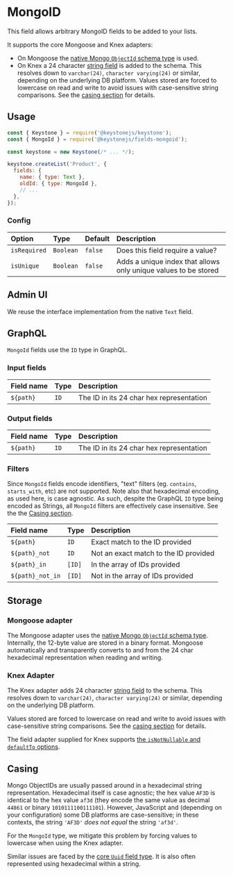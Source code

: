 <!--[meta]
section: api
subSection: '@keystonejs/fields-mongoid'
title: MongoID
[meta]-->

# MongoID

This field allows arbitrary MongoID fields to be added to your lists.

It supports the core Mongoose and Knex adapters:

- On Mongoose the [native Mongo `ObjectId` schema type](https://mongoosejs.com/docs/schematypes.html#objectids) is used.
- On Knex a 24 character [string field](https://knexjs.org/#Schema-string) is added to the schema.
  This resolves down to `varchar(24)`, `character varying(24)` or similar, depending on the underlying DB platform.
  Values stored are forced to lowercase on read and write to avoid issues with case-sensitive string comparisons.
  See the [casing section](#casing) for details.

## Usage

```js
const { Keystone } = require('@keystonejs/keystone');
const { MongoId } = require('@keystonejs/fields-mongoid');

const keystone = new Keystone(/* ... */);

keystone.createList('Product', {
  fields: {
    name: { type: Text },
    oldId: { type: MongoId },
    // ...
  },
});
```

### Config

| Option       | Type      | Default | Description                                                     |
| :----------- | :-------- | :------ | :-------------------------------------------------------------- |
| `isRequired` | `Boolean` | `false` | Does this field require a value?                                |
| `isUnique`   | `Boolean` | `false` | Adds a unique index that allows only unique values to be stored |

## Admin UI

We reuse the interface implementation from the native `Text` field.

## GraphQL

`MongoId` fields use the `ID` type in GraphQL.

### Input fields

| Field name | Type | Description                              |
| :--------- | :--- | :--------------------------------------- |
| `${path}`  | `ID` | The ID in its 24 char hex representation |

### Output fields

| Field name | Type | Description                              |
| :--------- | :--- | :--------------------------------------- |
| `${path}`  | `ID` | The ID in its 24 char hex representation |

### Filters

Since `MongoId` fields encode identifiers, "text" filters (eg. `contains`, `starts_with`, etc) are not supported.
Note also that hexadecimal encoding, as used here, is case agnostic.
As such, despite the GraphQL `ID` type being encoded as Strings, all `MongoId` filters are effectively case insensitive.
See the the [Casing section](#casing).

| Field name       | Type   | Description                           |
| :--------------- | :----- | :------------------------------------ |
| `${path}`        | `ID`   | Exact match to the ID provided        |
| `${path}_not`    | `ID`   | Not an exact match to the ID provided |
| `${path}_in`     | `[ID]` | In the array of IDs provided          |
| `${path}_not_in` | `[ID]` | Not in the array of IDs provided      |

## Storage

### Mongoose adapter

The Mongoose adapter uses the [native Mongo `ObjectId` schema type](https://mongoosejs.com/docs/schematypes.html#objectids).
Internally, the 12-byte value are stored in a binary format.
Mongoose automatically and transparently converts to and from the 24 char hexadecimal representation when reading and writing.

### Knex Adapter

The Knex adapter adds 24 character [string field](https://knexjs.org/#Schema-string) to the schema.
This resolves down to `varchar(24)`, `character varying(24)` or similar, depending on the underlying DB platform.

Values stored are forced to lowercase on read and write to avoid issues with case-sensitive string comparisons.
See the [casing section](#casing) for details.

The field adapter supplied for Knex supports
[the `isNotNullable` and `defaultTo` options](https://github.com/keystonejs/keystone/pull/1383#issuecomment-509889242).

## Casing

Mongo ObjectIDs are usually passed around in a hexadecimal string representation.
Hexadecimal itself is case agnostic; the hex value `AF3D` is identical to the hex value `af3d`
(they encode the same value as decimal `44861` or binary `1010111100111101`).
However, JavaScript and (depending on your configuration) some DB platforms are case-sensitive;
in these contexts, the string `'AF3D'` _does not equal_ the string `'af3d'`.

For the `MongoId` type, we mitigate this problem by forcing values to lowercase when using the Knex adapter.

Similar issues are faced by the
[core `Uuid` field type](https://github.com/keystonejs/keystone/tree/master/packages/fields/src/types/Uuid#casing).
It is also often represented using hexadecimal within a string.
